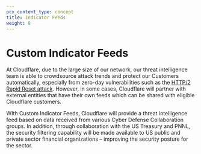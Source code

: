 ```yaml
---
pcx_content_type: concept
title: Indicator Feeds
weight: 8
---
```


# Custom Indicator Feeds

At Cloudflare, due to the large size of our network, our threat intelligence team is able to crowdsource attack trends and protect our Customers automatically, especially from zero-day vulnerabilities such as the [HTTP/2 Rapid Reset attack](https://blog.cloudflare.com/technical-breakdown-http2-rapid-reset-ddos-attack/). However, in some cases, Cloudflare will partner with external entities that have their own feeds which can be shared with eligible Cloudflare customers. 

WIth Custom Indicator Feeds, Cloudflare will provide a threat intelligence feed based on data received from various Cyber Defense Collaboration groups. In addition, through collaboration with the US Treasury and PNNL, the security filtering capability will be made available to US public and private sector financial organizations – improving the security posture for the sector.

